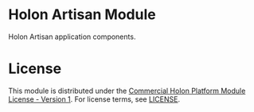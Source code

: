 # Holon Artisan Module

Holon Artisan application components.

# License

This module is distributed under the [Commercial Holon Platform Module License - Version 1](https://docs.holon-platform.com/license/chpml_v1.html). For license terms, see [LICENSE](LICENSE).
